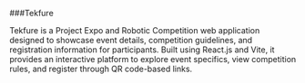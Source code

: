 ###Tekfure

Tekfure is a Project Expo and Robotic Competition web application designed to showcase event details, competition guidelines, and registration information for participants. Built using React.js and Vite, it provides an interactive platform to explore event specifics, view competition rules, and register through QR code-based links.
